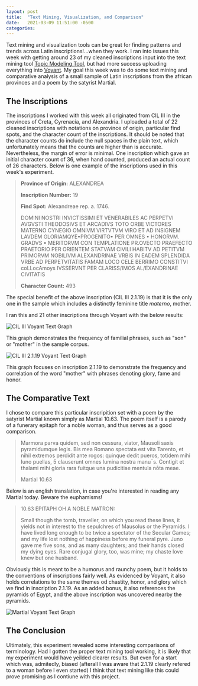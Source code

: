 ```yaml
---
layout: post
title:  "Text Mining, Visualization, and Comparison"
date:   2021-03-09 11:51:00 -0500
categories: 
---
```


Text mining and visualization tools can be great for finding patterns and trends across Latin inscriptions!...when they work. I ran into issues this week with getting around 23 of my cleaned inscriptions input into the text mining tool [Topic Modeling Tool](https://senderle.github.io/topic-modeling-tool/documentation/2017/01/06/quickstart.html), but had more success uploading everything into [Voyant](https://voyant-tools.org/). My goal this week was to do some text mining and comparative analysis of a small sample of Latin inscriptions from the african provinces and a poem by the satyrist Martial.

## The Inscriptions

The inscriptions I worked with this week all originated from CIL III in the provinces of Creta, Cyrenacia, and Alexandria. I uploaded a total of 22 cleaned inscriptions with notations on province of origin, particular find spots, and the character count of the inscriptions. It should be noted that the character counts do include the null spaces in the plain text, which unfortunately means that the counts are higher than is accurate. Nevertheless, the margin of error is minimal. One inscription which gave an initial character count of 36, when hand counted, produced an actual count of 26 characters.
Below is one example of the inscriptions used in this week's experiment.

> **Province of Origin:** ALEXANDREA 
>
> **Inscription Number:** 19
>
> **Find Spot:** Alexandreae rep. a. 1746.
>
>DOMINI NOSTRI INVICTISSIMI ET VENERABILES
>AC PERPETVI AVGVSTI THEODOSIVS ET 
>ARCADIVS TOTO ORBE VICTORES 
>MATERNO CYNEGIO OMNIVM VIRTVTVM VIRO ET AD 
>INSIGNEM LAVDEM GLORIAMQYE•PROGENITO• PER 
>OMNES • HONORVM. GRADVS • MERITORVM CON 
>TEMPLATIONE PR.OVECTO PRAEFECTO  
>PRAETORIO PER ORIENTEM STATVAM 
>CIVILI HABITV AD PETITVM PRIMORVM NOBILIVM 
>ALEXANDRINAE VRBIS IN EADEM SPLENDIDA  
>VRBE AD PERPETVITATIS FAMAM LOCO CELE 
>BERRIMO CONSTITVI coLLocAmoys IVSSERVNT 
>PER CLARISS/IMOS AL/EXANDRINAE CIVITATIS 	
>
>**Character Count:** 493

The special benefit of the above inscription (CIL III 2.1.19) is that it is the only one in the sample which includes a distinctly feminine title *materno*, mother. 

I ran this and 21 other inscriptions through Voyant with the below results:

![CIL III Voyant Text Graph](/CameronGrant/Assets/CIL_III_Voyant.png)

This graph demonstrates the frequency of familial phrases, such as "son" or "mother" in the sample corpus.

![CIL III 2.1.19 Voyant Text Graph](/CameronGrant/Assets/CIL_III_Voyant2.1.19BreakDown.png)

This graph focuses on inscription 2.1.19 to demonstrate the frequency and correlation of the word "mother" with phrases denoting glory, fame and honor.


## The Comparative Text

I chose to compare this particular inscripition set with a poem by the satyrist Martial known simply as Martial 10.63. The poem itself is a parody of a funerary epitaph for a noble woman, and thus serves as a good comparison.

>Marmora parva quidem, sed non cessura, viator,
>Mausoli saxis pyramidumque legis.
>Bis mea Romano spectata est vita Tarento,
>et nihil extremos perdidit ante rogos:
>quinque dedit pueros, totidem mihi Iuno puellas, 5
>clauserunt omnes lumina nostra manu¯s.
>Contigit et thalami mihi gloria rara fuitque
>una pudicitiae mentula nōta meae.
>
>Martial 10.63

Below is an english translation, in case you're interested in reading any Martial today. Beware the euphamisms!

>10.63  EPITAPH OH A NOBLE MATRON:
>
>Small though the tomb, traveller, on which you read these lines, it yields not in interest to the sepulchres of Mausolus or the Pyramids. I have lived long enough to be twice a spectator of the Secular Games; and my life lost nothing of happiness before my funeral pyre. Juno gave me five sons, and as many daughters; and their hands closed my dying eyes. Rare conjugal glory, too, was mine; my chaste love knew but one husband.

Obviously this is meant to be a humorus and raunchy poem, but it holds to the conventions of inscriptions fairly well. As evidenced by Voyant, it also holds correlations to the same themes od chastity, honor, and glory which we find in inscription 2.1.19. As an added bonus, it also references the pyramids of Egypt, and the above inscription was uncovered nearby the pyramids.

![Martial Voyant Text Graph](/CameronGrant/Assets/Martial_Voyant.png)

## The Conclusion

Ultimately, this experiment revealed some interesting comparisons of terminology. Had I gotten the proper text mining tool working, it is likely that my experiment would have yeilded clearer results. But even for a start which was, admitedly, biased (afterall I was aware that 2.1.19 clearly refered to a woman before I even started) I think that text mining like this could prove promising as I contiune with this project.

